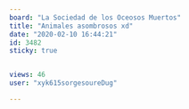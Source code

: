 ```yaml
---
board: "La Sociedad de los Oceosos Muertos"
title: "Animales asombrosos xd"
date: "2020-02-10 16:44:21"
id: 3482
sticky: true


views: 46
user: "xyk615sorgesoureDug"

---
```

